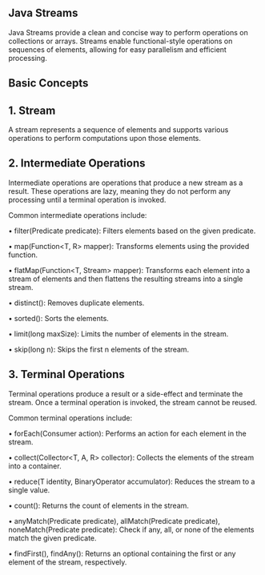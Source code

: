 ## Java Streams

Java Streams provide a clean and concise way to perform operations on collections or arrays. Streams enable functional-style operations on sequences of elements, allowing for easy parallelism and efficient processing.

## Basic Concepts

## 1. Stream
A stream represents a sequence of elements and supports various operations to perform computations upon those elements.

## 2. Intermediate Operations
Intermediate operations are operations that produce a new stream as a result. These operations are lazy, meaning they do not perform any processing until a terminal operation is invoked.

Common intermediate operations include:

• filter(Predicate<T> predicate): Filters elements based on the given predicate.

• map(Function<T, R> mapper): Transforms elements using the provided function.

• flatMap(Function<T, Stream<R>> mapper): Transforms each element into a stream of elements and then flattens the resulting streams into a single stream.

• distinct(): Removes duplicate elements.

• sorted(): Sorts the elements.

• limit(long maxSize): Limits the number of elements in the stream.

• skip(long n): Skips the first n elements of the stream.

## 3. Terminal Operations

Terminal operations produce a result or a side-effect and terminate the stream. Once a terminal operation is invoked, the stream cannot be reused.

Common terminal operations include:

• forEach(Consumer<T> action): Performs an action for each element in the stream.

• collect(Collector<T, A, R> collector): Collects the elements of the stream into a container.

• reduce(T identity, BinaryOperator<T> accumulator): Reduces the stream to a single value.

• count(): Returns the count of elements in the stream.

• anyMatch(Predicate<T> predicate), allMatch(Predicate<T> predicate), noneMatch(Predicate<T> predicate): Check if any, all, or none of the elements match the given predicate.

• findFirst(), findAny(): Returns an optional containing the first or any element of the stream, respectively.
